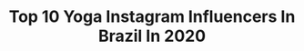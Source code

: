---
title: Top 10 Yoga Instagram Influencers In Brazil In 2020
description: >-
  Find top yoga Instagram influencers in Brazil in 2020. Most popular hashtags: #yoga #amor #love #yogagirl.
platform: Instagram
profiles:
  - username: "acarolfraga"
    fullname: >-
      𝐂𝐚𝐫𝐨𝐥 𝐅𝐫𝐚𝐠𝐚 🌸
    location: "Brazil"
    followers: 21245
    engagement: 384
    commentsToLikes: 0.098845
    id: ck5qct7sns7qm0i11te18v14i
    verified: false
    hashtags: "#biotreino, #lotusrstore, #uruguay, #turisteando"
  - username: "prileiteyoga"
    fullname: >-
      Priscilla Leite
    location: "Brazil"
    followers: 82954
    engagement: 551
    commentsToLikes: 0.032704
    id: ck15ug2b7n0de0i194cyesvk7
    verified: false
    hashtags: "#londonforever, #21diasdeyoga"
  - username: "dante.yoga"
    fullname: >-
      Dante Negreiros
    location: "Brazil"
    followers: 10332
    engagement: 580
    commentsToLikes: 0.078128
    id: ck6u5tkixbnt60j71bd17e5h2
    verified: false
    hashtags: "#queroviajarmais, #revistaqualviagem, #achadosdasemana, #tbt"
  - username: "tripbruta"
    fullname: >-
      Anne S. | Travel | Lifestyle
    location: "Brazil"
    followers: 81080
    engagement: 140
    commentsToLikes: 0.052421
    id: ck8tabu75r5670j78sysdwuoo
    verified: false
    hashtags: "#intercambio, #catsofinstagram, #beachday, #beautifuldestinations"
  - username: "pamelaotero"
    fullname: >-
      Pamela Otero ॐ
    location: "Brazil"
    followers: 46198
    engagement: 124
    commentsToLikes: 0.162241
    id: ck6ugfls12qyy0j71wcu7urf0
    verified: false
    hashtags: "#maturidade, #aquietate, #harmonia, #todoamordomundo"
  - username: "aillapacheco"
    fullname: >-
      Ailla Pacheco
    location: "Brazil"
    followers: 36620
    engagement: 127
    commentsToLikes: 0.211755
    id: ck5znogp3ouo90i147xe9uta2
    verified: false
    hashtags: "#gratid"
  - username: "rotinasemrotina"
    fullname: >-
      DanSalgado • Yoga ॐ
    location: "Brazil"
    followers: 7034
    engagement: 801
    commentsToLikes: 0.044188
    id: ck0w0y1o6glna0i19odd9pdwn
    verified: false
    hashtags: "#amor, #natureza, #soulmate, #nature"
  - username: "daisytonge"
    fullname: >-
      DAISY ॐ YOGA AROUND THE WORLD
    location: "Brazil"
    followers: 34118
    engagement: 520
    commentsToLikes: 0.054287
    id: ck6tzypplcml70j71gv9q1u7b
    verified: false
    hashtags: "#beachyoga, #hippygirl, #positivethinking, #mermaid"
  - username: "mariana_yoga"
    fullname: >-
      Mariana Peixoto MARYOGA
    location: "Brazil"
    followers: 10226
    engagement: 344
    commentsToLikes: 0.097062
    id: ck6tn0drr8vt20j71039f7utq
    verified: false
    hashtags: "#chakra, #quarantine, #heal, #life"
  - username: "isismaiabello"
    fullname: >-
      Isis Maia Bello
    location: "Brazil"
    followers: 9620
    engagement: 690
    commentsToLikes: 0.127040
    id: ck6tu4u5ueb9c0j710filiifg
    verified: false
    hashtags: "#beyonce, #love, #inkedgirls, #bandy"
---